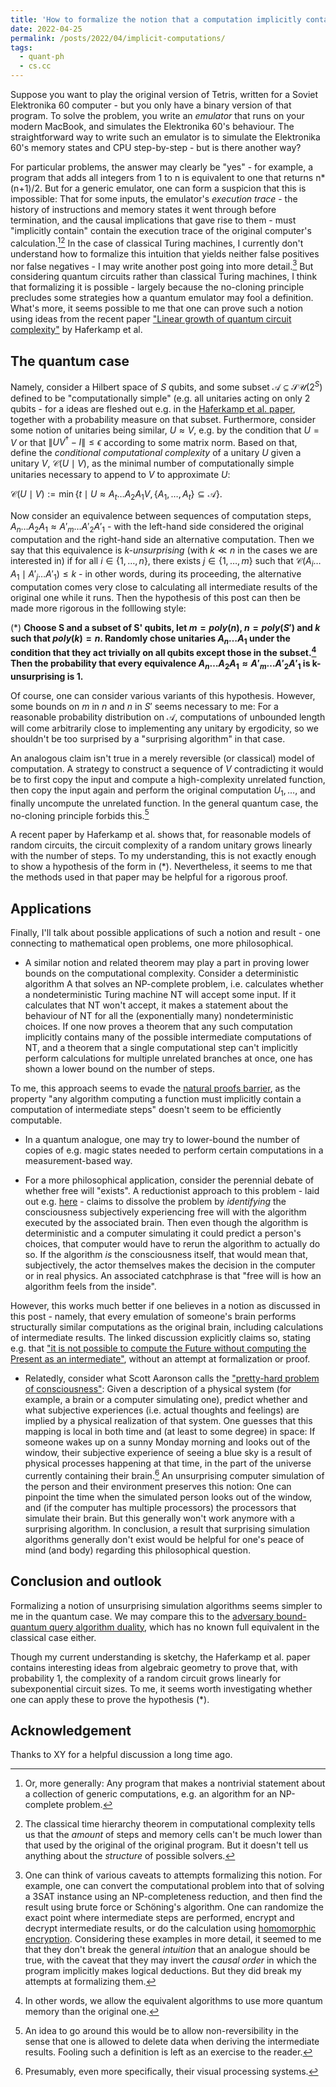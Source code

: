 ```yaml
---
title: 'How to formalize the notion that a computation implicitly contains another one?'
date: 2022-04-25
permalink: /posts/2022/04/implicit-computations/
tags:
  - quant-ph
  - cs.cc
---
```


Suppose you want to play the original version of Tetris, written for a Soviet Elektronika 60 computer - but you only have a binary version of that program. To solve the problem, you write an _emulator_ that runs on your modern MacBook, and simulates the Elektronika 60's behaviour. The straightforward way to write such an emulator is to simulate the Elektronika 60's memory states and CPU step-by-step - but is there another way?


For particular problems, the answer may clearly be "yes" - for example, a program that adds all integers from 1 to n is equivalent to one that returns n*(n+1)/2. But for a generic emulator, one can form a suspicion that this is impossible: That for some inputs, the emulator's _execution trace_ - the history of instructions and memory states it went through before termination, and the causal implications that gave rise to them - must "implicitly contain" contain the execution trace of the original computer's calculation.[^1][^2] In the case of classical Turing machines, I currently don't understand how to formalize this intuition that yields neither false positives nor false negatives - I may write another post going into more detail.[^3] But considering quantum circuits rather than classical Turing machines, I think that formalizing it is possible - largely because the no-cloning principle precludes some strategies how a quantum emulator may fool a definition. What's more, it seems possible to me that one can prove such a notion using ideas from the recent paper ["Linear growth of quantum circuit complexity"](https://doi.org/10.1038/s41567-022-01539-6) by Haferkamp et al.


The quantum case
----------------
Namely, consider a Hilbert space of $S$ qubits, and some subset $\mathcal{A}\subseteq \mathcal{SU}(2^S)$ defined to be "computationally simple" (e.g. all unitaries acting on only 2 qubits - for a ideas are fleshed out e.g. in the [Haferkamp et al. paper](https://doi.org/10.1038/s41567-022-01539-6), together with a probability measure on that subset. Furthermore, consider some notion of unitaries being similar, $U \approx V$, e.g. by the condition that $U=V$ or that $\lVert U V^\dagger-I \rVert\leq \epsilon$ according to some matrix norm. Based on that, define the _conditional computational complexity_ of a unitary $U$ given a unitary $V$, $\mathcal{C}(U\mid V)$, as the minimal number of computationally simple unitaries necessary to append to $V$ to approximate $U$:

$\mathcal{C}(U\mid V):=\min \{t\mid U \approx A_t \ldots A_2 A_1 V, \{A_1,\ldots, A_t\}\subseteq \mathcal{A}\}$.

Now consider an equivalence between sequences of computation steps, $A_n \ldots A_2 A_1 \approx A'_m \ldots A'_2 A'_1$ - with the left-hand side considered the original computation and the right-hand side an alternative computation. Then we say that this equivalence is _k-unsurprising_ (with $k\ll n$ in the cases we are interested in) if for all $i\in \{1,\ldots, n\}$, there exists $j\in \{1,\ldots, m\}$ such that $\mathcal{C}(A_i \ldots A_1\mid A'_j \ldots A'_1)\leq k$ - in other words, during its proceeding, the alternative computation comes very close to calculating all intermediate results of the original one while it runs. Then the hypothesis of this post can then be made more rigorous in the folllowing style:

(\*) **Choose S and a subset of S' qubits, let $m=poly(n)$, $n=poly(S')$ and $k$ such that $poly(k)=n$. Randomly chose unitaries $A_n \ldots A_1$ under the condition that they act trivially on all qubits except those in the subset.[^4] Then the probability that every equivalence $A_n \ldots A_2 A_1 \approx A'_m \ldots A'_2 A'_1$ is k-unsurprising is 1.**

Of course, one can consider various variants of this hypothesis. However, some bounds on $m$ in $n$ and $n$ in $S'$ seems necessary to me: For a reasonable probability distribution on $\mathcal{A}$, computations of unbounded length will come arbitrarily close to implementing any unitary by ergodicity, so we shouldn't be too surprised by a "surprising algorithm" in that case.

An analogous claim isn't true in a merely reversible (or classical) model of computation. A strategy to construct a sequence of $V$ contradicting it would be to first copy the input and compute a high-complexity unrelated function, then copy the input again and perform the original computation $U_1,\ldots$, and finally uncompute the unrelated function. In the general quantum case, the no-cloning principle forbids this.[^5]

A recent paper by Haferkamp et al. shows that, for reasonable models of random circuits, the circuit complexity of a random unitary grows linearly with the number of steps. To my understanding, this is not exactly enough to show a hypothesis of the form in (*). Nevertheless, it seems to me that the methods used in that paper may be helpful for a rigorous proof.


Applications
------------
Finally, I'll talk about possible applications of such a notion and result - one connecting to mathematical open problems, one more philosophical.

 - A similar notion and related theorem may play a part in proving lower bounds on the computational complexity. Consider a deterministic algorithm A that solves an NP-complete problem, i.e. calculates whether a nondeterministic Turing machine NT will accept some input. If it calculates that NT won't accept, it makes a statement about the behaviour of NT for all the (exponentially many) nondeterministic choices. If one now proves a theorem that any such computation implicitly contains many of the possible intermediate computations of NT, and a theorem that a single computational step can't implicitly perform calculations for multiple unrelated branches at once, one has shown a lower bound on the number of steps.
 
To me, this approach seems to evade the [natural proofs barrier](https://theory.stanford.edu/~liyang/teaching/projects/natural-proofs-barrier-and-P-NP.pdf), as the property "any algorithm computing a function must implicitly contain a computation of intermediate steps" doesn't seem to be efficiently computable.

- In a quantum analogue, one may try to lower-bound the number of copies of e.g. magic states needed to perform certain computations in a measurement-based way.

- For a more philosophical application, consider the perennial debate of whether free will "exists". A reductionist approach to this problem - laid out e.g. [here](https://wiki.lesswrong.com/wiki/Free_will_%28solution%29) - claims to dissolve the problem by  _identifying_ the consciousness subjectively experiencing free will with the algorithm executed by the associated brain. Then even though the algorithm is deterministic and a computer simulating it could predict a person's choices, that computer would have to rerun the algorithm to actually do so. If the algorithm _is_ the consciousness itself, that would mean that, subjectively, the actor themselves makes the decision in the computer or in real physics. An associated catchphrase is that "free will is how an algorithm feels from the inside".

However, this works much better if one believes in a notion as discussed in this post - namely, that every emulation of someone's brain performs structurally similar computations as the original brain, including calculations of intermediate results. The linked discussion explicitly claims so, stating e.g. that ["it is not possible to compute the Future without computing the Present as an intermediate"](https://www.lesswrong.com/posts/EsMhFZuycZorZNRF5/the-ultimate-source), without an attempt at formalization or proof.

- Relatedly, consider what Scott Aaronson calls the ["pretty-hard problem of consciousness"](https://scottaaronson.blog/?p=1799): Given a description of a physical system (for example, a brain or a computer simulating one), predict whether and what subjective experiences (i.e. actual thoughts and feelings) are implied by a physical realization of that system. One guesses that this mapping is local in both time and (at least to some degree) in space: If someone wakes up on a sunny Monday morning and looks out of the window, their subjective experience of seeing a blue sky is a result of physical processes happening at that time, in the part of the universe currently containing their brain.[^6] An unsurprising computer simulation of the person and their environment preserves this notion: One can pinpoint the time when the simulated person looks out of the window, and (if the computer has multiple processors) the processors that simulate their brain. But this generally won't work anymore with a surprising algorithm. In conclusion, a result that surprising simulation algorithms generally don't exist would be helpful for one's peace of mind (and body) regarding this philosophical question.

Conclusion and outlook
----------------------
Formalizing a notion of unsurprising simulation algorithms seems simpler to me in the quantum case. We may compare this to the [adversary bound-quantum query algorithm duality](https://arxiv.org/abs/1504.06943), which has no known full equivalent in the classical case either.

Though my current understanding is sketchy, the Haferkamp et al. paper contains interesting ideas from algebraic geometry to prove that, with probability 1, the complexity of a random circuit grows linearly for subexponential circuit sizes. To me, it seems worth investigating whether one can apply these to prove the hypothesis (*).

Acknowledgement
---------------
Thanks to XY for a helpful discussion a long time ago.

[^1]: Or, more generally: Any program that makes a nontrivial statement about a collection of generic computations, e.g. an algorithm for an NP-complete problem.

[^2]: The classical time hierarchy theorem in computational complexity tells us that the _amount_ of steps and memory cells can't be much lower than that used by the original of the original program. But it doesn't tell us anything about the _structure_ of possible solvers.

[^3]: One can think of various caveats to attempts formalizing this notion. For example, one can convert the computational problem into that of solving a 3SAT instance using an NP-completeness reduction, and then find the result using brute force or Schöning's algorithm. One can randomize the exact point where intermediate steps are performed, encrypt and decrypt intermediate results, or do the calculation using [homomorphic encryption](https://en.wikipedia.org/wiki/Homomorphic_encryption). Considering these examples in more detail, it seemed to me that they don't break the general _intuition_ that an analogue should be true, with the caveat that they may invert the _causal order_ in which the program implicitly makes logical deductions. But they did break my attempts at formalizing them.

[^4]: In other words, we allow the equivalent algorithms to use more quantum memory than the original one.

[^5]: An idea to go around this would be to allow non-reversibility in the sense that one is allowed to delete data when deriving the intermediate results. Fooling such a definition is left as an exercise to the reader.

[^6]: Presumably, even more specifically, their visual processing systems.
